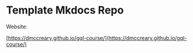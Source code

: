 # Template Mkdocs Repo

Website: 

[https://dmccreary.github.io/gql-course/](https://dmccreary.github.io/gql-course/)